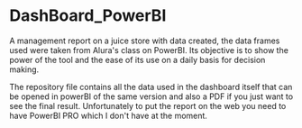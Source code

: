 # DashBoard_PowerBI
A management report on a juice store with data created, the data frames used were taken from Alura's class on PowerBI. Its objective is to show the power of the tool and the ease of its use on a daily basis for decision making.

The repository file contains all the data used in the dashboard itself that can be opened in powerBI of the same version and also a PDF if you just want to see the final result. Unfortunately to put the report on the web you need to have PowerBI PRO which I don't have at the moment.
